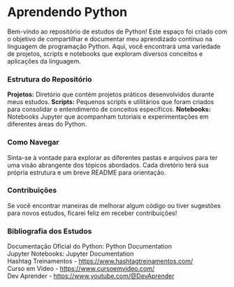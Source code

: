 # Aprendendo Python

Bem-vindo ao repositório de estudos de Python! Este espaço foi criado com o objetivo de compartilhar e documentar meu aprendizado contínuo na linguagem de programação Python. Aqui, você encontrará uma variedade de projetos, scripts e notebooks que exploram diversos conceitos e aplicações da linguagem.

### Estrutura do Repositório
**Projetos:** Diretório que contém projetos práticos desenvolvidos durante meus estudos.
**Scripts:** Pequenos scripts e utilitários que foram criados para consolidar o entendimento de conceitos específicos.
**Notebooks:** Notebooks Jupyter que acompanham tutoriais e experimentações em diferentes áreas do Python.

### Como Navegar
Sinta-se à vontade para explorar as diferentes pastas e arquivos para ter uma visão abrangente dos tópicos abordados. Cada diretório terá sua própria estrutura e um breve README para orientação.

### Contribuições
Se você encontrar maneiras de melhorar algum código ou tiver sugestões para novos estudos, ficarei feliz em receber contribuições! 

### Bibliografia dos Estudos
Documentação Oficial do Python: Python Documentation <br>
Jupyter Notebooks: Jupyter Documentation <br>
Hashtag Treinamentos - https://www.hashtagtreinamentos.com/ <br>
Curso em Video - https://www.cursoemvideo.com/ <br>
Dev Aprender - https://www.youtube.com/@DevAprender <br>
